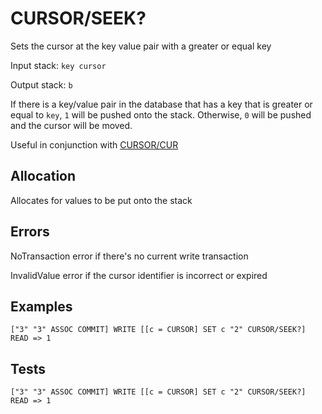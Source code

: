 # CURSOR/SEEK?

Sets the cursor at the key value pair with a greater or equal key

Input stack: `key cursor`

Output stack: `b`

If there is a key/value pair in the database that has a key
that is greater or equal to `key`, `1` will be pushed onto the stack.
Otherwise, `0` will be pushed and the cursor will be moved.

Useful in conjunction with [CURSOR/CUR](CUR.md)

## Allocation

Allocates for values to be put onto the stack

## Errors

NoTransaction error if there's no current write transaction

InvalidValue error if the cursor identifier is incorrect or expired

## Examples

```
["3" "3" ASSOC COMMIT] WRITE [[c = CURSOR] SET c "2" CURSOR/SEEK?] READ => 1
```

## Tests

```
["3" "3" ASSOC COMMIT] WRITE [[c = CURSOR] SET c "2" CURSOR/SEEK?] READ => 1
```
